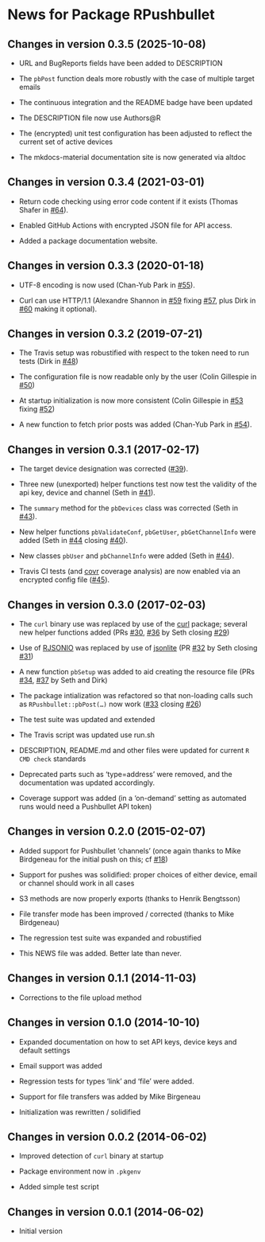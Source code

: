 

# News for Package <span class="pkg">RPushbullet</span>

## Changes in version 0.3.5 (2025-10-08)

<ul>
<li>

URL and BugReports fields have been added to DESCRIPTION

</li>
<li>

The <code>pbPost</code> function deals more robustly with the case of
multiple target emails

</li>
<li>

The continuous integration and the README badge have been updated

</li>
<li>

The DESCRIPTION file now use Authors@R

</li>
<li>

The (encrypted) unit test configuration has been adjusted to reflect the
current set of active devices

</li>
<li>

The mkdocs-material documentation site is now generated via
<span class="pkg">altdoc</span>

</li>
</ul>

## Changes in version 0.3.4 (2021-03-01)

<ul>
<li>

Return code checking using error code content if it exists (Thomas
Shafer in
<a href="https://github.com/eddelbuettel/rpushbullet/pull/64">[#64](https://github.com/eddelbuettel/rpushbullet/issues/64)</a>).

</li>
<li>

Enabled GitHub Actions with encrypted JSON file for API access.

</li>
<li>

Added a package documentation website.

</li>
</ul>

## Changes in version 0.3.3 (2020-01-18)

<ul>
<li>

UTF-8 encoding is now used (Chan-Yub Park in
<a href="https://github.com/eddelbuettel/rpushbullet/pull/55">[#55](https://github.com/eddelbuettel/rpushbullet/issues/55)</a>).

</li>
<li>

Curl can use HTTP/1.1 (Alexandre Shannon in
<a href="https://github.com/eddelbuettel/rpushbullet/pull/59">[#59](https://github.com/eddelbuettel/rpushbullet/issues/59)</a>
fixing
<a href="https://github.com/eddelbuettel/rpushbullet/issues/57">[#57](https://github.com/eddelbuettel/rpushbullet/issues/57)</a>,
plus Dirk in
<a href="https://github.com/eddelbuettel/rpushbullet/pull/60">[#60](https://github.com/eddelbuettel/rpushbullet/issues/60)</a>
making it optional).

</li>
</ul>

## Changes in version 0.3.2 (2019-07-21)

<ul>
<li>

The Travis setup was robustified with respect to the token need to run
tests (Dirk in
<a href="https://github.com/eddelbuettel/rpushbullet/pull/48">[#48](https://github.com/eddelbuettel/rpushbullet/issues/48)</a>)

</li>
<li>

The configuration file is now readable only by the user (Colin Gillespie
in
<a href="https://github.com/eddelbuettel/rpushbullet/pull/50">[#50](https://github.com/eddelbuettel/rpushbullet/issues/50)</a>)

</li>
<li>

At startup initialization is now more consistent (Colin Gillespie in
<a href="https://github.com/eddelbuettel/rpushbullet/pull/53">[#53](https://github.com/eddelbuettel/rpushbullet/issues/53)</a>
fixing
<a href="https://github.com/eddelbuettel/rpushbullet/issues/52">[#52](https://github.com/eddelbuettel/rpushbullet/issues/52)</a>)

</li>
<li>

A new function to fetch prior posts was added (Chan-Yub Park in
<a href="https://github.com/eddelbuettel/rpushbullet/pull/54">[#54](https://github.com/eddelbuettel/rpushbullet/issues/54)</a>).

</li>
</ul>

## Changes in version 0.3.1 (2017-02-17)

<ul>
<li>

The target device designation was corrected
(<a href="https://github.com/eddelbuettel/rpushbullet/pull/39">[#39](https://github.com/eddelbuettel/rpushbullet/issues/39)</a>).

</li>
<li>

Three new (unexported) helper functions test now test the validity of
the api key, device and channel (Seth in
<a href="https://github.com/eddelbuettel/rpushbullet/pull/41">[#41](https://github.com/eddelbuettel/rpushbullet/issues/41)</a>).

</li>
<li>

The <code>summary</code> method for the <code>pbDevices</code> class was
corrected (Seth in
<a href="https://github.com/eddelbuettel/rpushbullet/pull/43">[#43](https://github.com/eddelbuettel/rpushbullet/issues/43)</a>).

</li>
<li>

New helper functions <code>pbValidateConf</code>,
<code>pbGetUser</code>, <code>pbGetChannelInfo</code> were added (Seth
in <a href="https://github.com/eddelbuettel/rpushbullet/pull/44">[#44](https://github.com/eddelbuettel/rpushbullet/issues/44)</a>
closing
<a href="https://github.com/eddelbuettel/rpushbullet/issues/40">[#40](https://github.com/eddelbuettel/rpushbullet/issues/40)</a>).

</li>
<li>

New classes <code>pbUser</code> and <code>pbChannelInfo</code> were
added (Seth in
<a href="https://github.com/eddelbuettel/rpushbullet/pull/44">[#44](https://github.com/eddelbuettel/rpushbullet/issues/44)</a>).

</li>
<li>

Travis CI tests (and
<a href="https://CRAN.R-project.org/package=covr"><span class="pkg">covr</span></a>
coverage analysis) are now enabled via an encrypted config file
(<a href="https://github.com/eddelbuettel/rpushbullet/pull/45">[#45](https://github.com/eddelbuettel/rpushbullet/issues/45)</a>).

</li>
</ul>

## Changes in version 0.3.0 (2017-02-03)

<ul>
<li>

The <code>curl</code> binary use was replaced by use of the
<a href="https://CRAN.R-project.org/package=curl"><span class="pkg">curl</span></a>
package; several new helper functions added (PRs
<a href="https://github.com/eddelbuettel/rpushbullet/pull/30">[#30](https://github.com/eddelbuettel/rpushbullet/issues/30)</a>,
<a href="https://github.com/eddelbuettel/rpushbullet/pull/36">[#36](https://github.com/eddelbuettel/rpushbullet/issues/36)</a> by
Seth closing
<a href="https://github.com/eddelbuettel/rpushbullet/issues/29">[#29](https://github.com/eddelbuettel/rpushbullet/issues/29)</a>)

</li>
<li>

Use of
<a href="https://CRAN.R-project.org/package=RJSONIO"><span class="pkg">RJSONIO</span></a>
was replaced by use of
<a href="https://CRAN.R-project.org/package=jsonlite"><span class="pkg">jsonlite</span></a>
(PR
<a href="https://github.com/eddelbuettel/rpushbullet/pull/32">[#32](https://github.com/eddelbuettel/rpushbullet/issues/32)</a> by
Seth closing
<a href="https://github.com/eddelbuettel/rpushbullet/issues/31">[#31](https://github.com/eddelbuettel/rpushbullet/issues/31)</a>)

</li>
<li>

A new function <code>pbSetup</code> was added to aid creating the
resource file (PRs
<a href="https://github.com/eddelbuettel/rpushbullet/pull/34">[#34](https://github.com/eddelbuettel/rpushbullet/issues/34)</a>,
<a href="https://github.com/eddelbuettel/rpushbullet/pull/37">[#37](https://github.com/eddelbuettel/rpushbullet/issues/37)</a> by
Seth and Dirk)

</li>
<li>

The package intialization was refactored so that non-loading calls such
as <code>RPushbullet::pbPost(…)</code> now work
(<a href="https://github.com/eddelbuettel/rpushbullet/pull/33">[#33](https://github.com/eddelbuettel/rpushbullet/issues/33)</a>
closing
<a href="https://github.com/eddelbuettel/rpushbullet/issues/26">[#26](https://github.com/eddelbuettel/rpushbullet/issues/26)</a>)

</li>
<li>

The test suite was updated and extended

</li>
<li>

The Travis script was updated use run.sh

</li>
<li>

DESCRIPTION, README.md and other files were updated for current <code>R
CMD check</code> standards

</li>
<li>

Deprecated parts such as ‘type=address’ were removed, and the
documentation was updated accordingly.

</li>
<li>

Coverage support was added (in a ‘on-demand’ setting as automated runs
would need a Pushbullet API token)

</li>
</ul>

## Changes in version 0.2.0 (2015-02-07)

<ul>
<li>

Added support for Pushbullet ‘channels’ (once again thanks to Mike
Birdgeneau for the initial push on this; cf
<a href="https://github.com/eddelbuettel/rpushbullet/issues/18">[#18](https://github.com/eddelbuettel/rpushbullet/issues/18)</a>)

</li>
<li>

Support for pushes was solidified: proper choices of either device,
email or channel should work in all cases

</li>
<li>

S3 methods are now properly exports (thanks to Henrik Bengtsson)

</li>
<li>

File transfer mode has been improved / corrected (thanks to Mike
Birdgeneau)

</li>
<li>

The regression test suite was expanded and robustified

</li>
<li>

This NEWS file was added. Better late than never.

</li>
</ul>

## Changes in version 0.1.1 (2014-11-03)

<ul>
<li>

Corrections to the file upload method

</li>
</ul>

## Changes in version 0.1.0 (2014-10-10)

<ul>
<li>

Expanded documentation on how to set API keys, device keys and default
settings

</li>
<li>

Email support was added

</li>
<li>

Regression tests for types ‘link’ and ‘file’ were added.

</li>
<li>

Support for file transfers was added by Mike Birgeneau

</li>
<li>

Initialization was rewritten / solidified

</li>
</ul>

## Changes in version 0.0.2 (2014-06-02)

<ul>
<li>

Improved detection of <code>curl</code> binary at startup

</li>
<li>

Package environment now in <code>.pkgenv</code>

</li>
<li>

Added simple test script

</li>
</ul>

## Changes in version 0.0.1 (2014-06-02)

<ul>
<li>

Initial version

</li>
</ul>